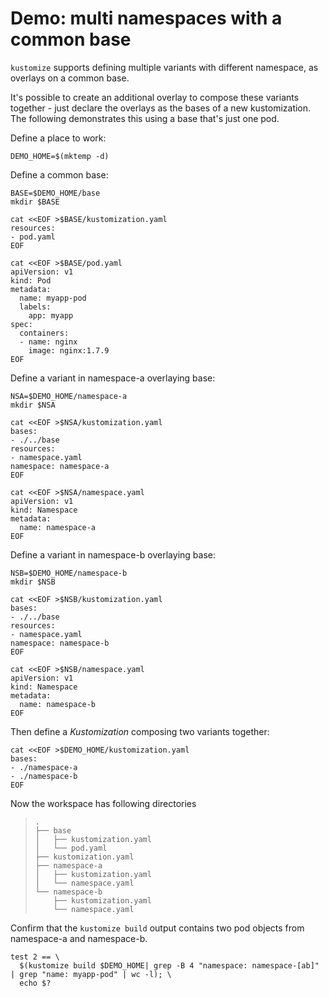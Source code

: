 # Demo: multi namespaces with a common base

`kustomize` supports defining multiple variants with different namespace, as overlays on a common base.

It's possible to create an additional overlay to compose these variants together - just declare the overlays as the bases of a new kustomization. The following demonstrates this using a base that's just one pod.

Define a place to work:

<!-- @makeWorkplace @test -->
```
DEMO_HOME=$(mktemp -d)
```

Define a common base:
<!-- @makeBase @test -->
```
BASE=$DEMO_HOME/base
mkdir $BASE

cat <<EOF >$BASE/kustomization.yaml
resources:
- pod.yaml
EOF

cat <<EOF >$BASE/pod.yaml
apiVersion: v1
kind: Pod
metadata:
  name: myapp-pod
  labels:
    app: myapp
spec:
  containers:
  - name: nginx
    image: nginx:1.7.9
EOF
```

Define a variant in namespace-a overlaying base:
<!-- @makeNamespaceA @test -->
```
NSA=$DEMO_HOME/namespace-a
mkdir $NSA

cat <<EOF >$NSA/kustomization.yaml
bases:
- ./../base
resources:
- namespace.yaml
namespace: namespace-a
EOF

cat <<EOF >$NSA/namespace.yaml
apiVersion: v1
kind: Namespace
metadata:
  name: namespace-a
EOF
```

Define a variant in namespace-b overlaying base:
<!-- @makeNamespaceB @test -->
```
NSB=$DEMO_HOME/namespace-b
mkdir $NSB

cat <<EOF >$NSB/kustomization.yaml
bases:
- ./../base
resources:
- namespace.yaml
namespace: namespace-b
EOF

cat <<EOF >$NSB/namespace.yaml
apiVersion: v1
kind: Namespace
metadata:
  name: namespace-b
EOF
```

Then define a _Kustomization_ composing two variants together:
<!-- @makeTopLayer @test -->
```
cat <<EOF >$DEMO_HOME/kustomization.yaml
bases:
- ./namespace-a
- ./namespace-b
EOF
```

Now the workspace has following directories
> ```
> .
> ├── base
> │   ├── kustomization.yaml
> │   └── pod.yaml
> ├── kustomization.yaml
> ├── namespace-a
> │   ├── kustomization.yaml
> │   └── namespace.yaml
> └── namespace-b
>     ├── kustomization.yaml
>     └── namespace.yaml
> ```

Confirm that the `kustomize build` output contains two pod objects from namespace-a and namespace-b.

<!-- @confirmVariants @test -->
```
test 2 == \
  $(kustomize build $DEMO_HOME| grep -B 4 "namespace: namespace-[ab]" | grep "name: myapp-pod" | wc -l); \
  echo $?  
```
